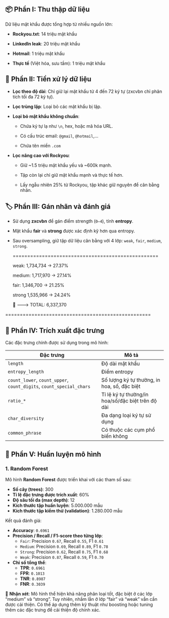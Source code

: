 ## 📦 Phần I: Thu thập dữ liệu

Dữ liệu mật khẩu được tổng hợp từ nhiều nguồn lớn:

- **Rockyou.txt**: 14 triệu mật khẩu

- **LinkedIn leak**: 20 triệu mật khẩu

- **Hotmail**: 1 triệu mật khẩu

- **Thực tế** (Việt hóa, sưu tầm): 1 triệu mật khẩu

## 🧹 Phần II: Tiền xử lý dữ liệu

- **Lọc theo độ dài**: Chỉ giữ lại mật khẩu từ 4 đến 72 ký tự (zxcvbn chỉ phân tích tối đa 72 ký tự).

- **Lọc trùng lặp**: Loại bỏ các mật khẩu bị lặp.

- **Loại bỏ mật khẩu không chuẩn**:
  
  - Chứa ký tự lạ như `\n`, hex, hoặc mã hóa URL.
  
  - Có cấu trúc email: `@gmail`, `@hotmail`,…
  
  - Chứa tên miền `.com`

- **Lọc nâng cao với Rockyou**:
  
  - Giữ ~1.5 triệu mật khẩu yếu và ~600k mạnh.
  
  - Tập còn lại chỉ giữ mật khẩu mạnh và thực tế hơn.
  
  - Lấy ngẫu nhiên 25% từ Rockyou, tập khác giữ nguyên để cân bằng nhãn.

## 🏷️ Phần III: Gán nhãn và đánh giá

- Sử dụng **zxcvbn** để gán điểm strength (`0–4`), tính **entropy**.

- Mật khẩu **fair** và **strong** được xác định kỹ hơn qua entropy.

- Sau oversampling, giữ tập dữ liệu cân bằng với 4 lớp: `weak`, `fair`, `medium`, `strong`.
  
  ==================================================
  
  weak: 1,734,734 -> 27.37%
  
  medium: 1,717,970 -> 27.14%
  
  fair: 1,346,700 -> 21.25%
  
  strong 1,535,966 -> 24.24%
  
  🔢 ---> TOTAL: 6,337,370

==================================================

## 🧪 Phần IV: Trích xuất đặc trưng

Các đặc trưng chính được sử dụng trong mô hình:

| Đặc trưng                                                           | Mô tả                                             |
| ------------------------------------------------------------------- | ------------------------------------------------- |
| `length`                                                            | Độ dài mật khẩu                                   |
| `entropy_length`                                                    | Điểm entropy                                      |
| `count_lower`, `count_upper`, `count_digits`, `count_special_chars` | Số lượng ký tự thường, in hoa, số, đặc biệt       |
| `ratio_*`                                                           | Tỉ lệ ký tự thường/in hoa/số/đặc biệt trên độ dài |
| `char_diversity`                                                    | Đa dạng loại ký tự sử dụng                        |
| `common_phrase`                                                     | Có thuộc các cụm phổ biến không                   |

## 🧠 Phần V: Huấn luyện mô hình

### 1. Random Forest

Mô hình **Random Forest** được triển khai với các tham số sau:

- **Số cây (trees)**: 300
- **Tỉ lệ đặc trưng được trích xuất**: 60%
- **Độ sâu tối đa (max depth)**: 12
- **Kích thước tập huấn luyện**: 5.000.000 mẫu
- **Kích thước tập kiểm thử (validation)**: 1.280.000 mẫu

Kết quả đánh giá:

- **Accuracy**: `0.6961`
- **Precision / Recall / F1-score theo từng lớp**:
  - `Fair`: Precision `0.67`, Recall `0.55`, F1 `0.61`
  - `Medium`: Precision `0.69`, Recall `0.89`, F1 `0.78`
  - `Strong`: Precision `0.62`, Recall `0.75`, F1 `0.68`
  - `Weak`: Precision `0.87`, Recall `0.59`, F1 `0.70`
- **Chỉ số tổng thể**:
  - **TPR**: `0.6961`
  - **FPR**: `0.1013`
  - **TNR**: `0.8987`
  - **FNR**: `0.3039`

🧾 **Nhận xét**: Mô hình thể hiện khả năng phân loại tốt, đặc biệt ở các lớp “medium” và “strong”. Tuy nhiên, nhầm lẫn ở lớp “fair” và “weak” vẫn cần được cải thiện. Có thể áp dụng thêm kỹ thuật như boosting hoặc tuning thêm các đặc trưng để cải thiện độ chính xác.